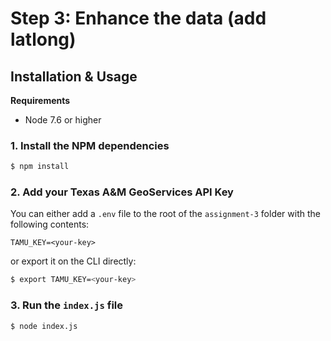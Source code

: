 # Step 3: Enhance the data (add latlong)

## Installation & Usage

**Requirements**  
* Node 7.6 or higher

### 1. Install the NPM dependencies

```bash
$ npm install
```

### 2. Add your Texas A&M GeoServices API Key

You can either add a `.env` file to the root of the `assignment-3` folder with the following contents:

```
TAMU_KEY=<your-key>
```

or export it on the CLI directly:

```bash
$ export TAMU_KEY=<your-key>
```

### 3. Run the `index.js` file

```bash
$ node index.js
```
